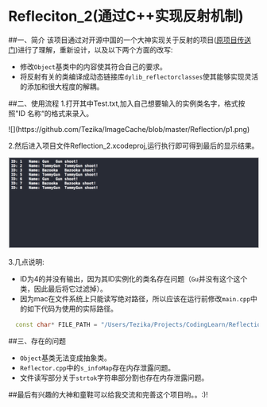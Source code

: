 # Refleciton_2(通过C++实现反射机制)
##一、简介<a name="link"/><a name="dot"/>
该项目通过对开源中国的一个大神实现关于反射的项目([原项目传送门](http://www.oschina.net/code/snippet_230828_9913))进行了理解，重新设计，以及以下两个方面的改写:  
 * 修改`Object`基类中的内容使其符合自己的要求。
 * 将反射有关的类编译成动态链接库`dylib_reflectorclasses`使其能够实现灵活的添加和很大程度的解耦。

##二、使用流程
1.打开其中Test.txt,加入自己想要输入的实例类名字，格式按照"ID 名称“的格式来录入。  

<a name="pic"/>
![](https://github.com/Tezika/ImageCache/blob/master/Reflection/p1.png)  

2.然后进入项目文件Reflection_2.xcodeproj,运行执行即可得到最后的显示结果。  

![](https://github.com/Tezika/ImageCache/blob/master/Reflection/p2.png)

 3.几点说明: <a name="dot"/><a name="code"/>
 * ID为4的并没有输出，因为其ID实例化的类名存在问题（`Gu`并没有这个这个类，因此最后将它过滤掉）。
 * 因为mac在文件系统上只能读写绝对路径，所以应该在运行前修改`main.cpp`中的如下代码为使用的实际路径。
```cpp
  const char* FILE_PATH = "/Users/Tezika/Projects/CodingLearn/Reflection_2/Test.txt";
```
##三、存在的问题
  <a name="dot"/>
  * `Object`基类无法变成抽象类。
  * `Reflector.cpp`中的`s_infoMap`存在内存泄露问题。
  *  文件读写部分关于`strtok`字符串部分割也存在内存泄露问题。
 
##最后有兴趣的大神和童鞋可以给我交流和完善这个项目哟。。:)!
  




